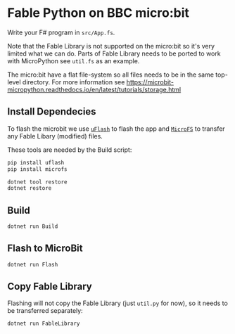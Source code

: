 # Fable Python on BBC micro:bit

Write your F# program in `src/App.fs`.

Note that the Fable Library is not supported on the micro:bit so it's
very limited what we can do. Parts of Fable Library needs to
be ported to work with MicroPython see `util.fs` as an example.

The micro:bit have a flat file-system so all files needs to be in the
same top-level directory. For more information see
https://microbit-micropython.readthedocs.io/en/latest/tutorials/storage.html

## Install Dependecies

To flash the microbit we use
[`uFlash`](https://uflash.readthedocs.io/en/latest/) to flash the app
and [`MicroFS`](https://microfs.readthedocs.io/en/latest/) to transfer
any Fable Libary (modified) files.

These tools are needed by the Build script:

```sh
pip install uflash
pip install microfs

dotnet tool restore
dotnet restore
```

## Build

```sh
dotnet run Build
```

## Flash to MicroBit

```sh
dotnet run Flash
```

## Copy Fable Library

Flashing will not copy the Fable Library (just `util.py` for now), so it
needs to be transferred separately:

```sh
dotnet run FableLibrary
```

